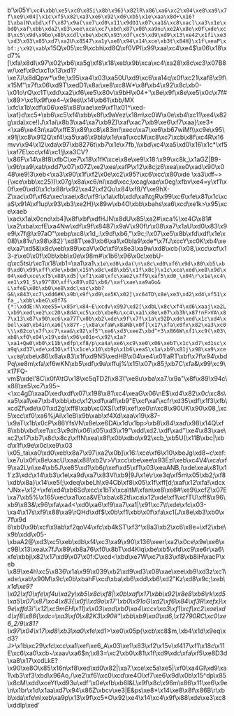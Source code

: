 b'\x05Y`\xc4\xbb\xe5\xc0\x85i\x8b\x96}\x82lR\x86\xa6\xc2\x04\xe8\xa9\x7f\xe9\x04|\x1c\xf5\x82\xa3\xe6\x92\xd6\xb5\x1e\xaa\x8d+\x16?1\xba)N\xbd\xff\x87\x9a(\xe7\xd0\x11\x9dO1\x07\xa1&\xc8\xacl\xa3\x1e\xbdQ\xaf\xbb\xda2\x83\xee\xca\xc7\xbd\x87\x08\xa9nu\xe2A\x8e\x0f\xde\xc8\xc5\x9d\x9bo\x8b\xcdl\xbe\xbcK\x93\xdf\xc5\xd9\xd9\x13\xe42\x1fi\xe3\xd3\x03\x85\xd7\xa2U\x8547\xa1y\xe8\x94\x14\xce\xb3t\x84H}\x1f\xeaP\xbf:;\x92\xab`\x15Q\x05\xc9\xcbh\xd8Q\xf0VPI\x99\xaa\xc4\xe4$\x06\x18\xd7%[\xfa\x8dI\x97\x02\xb6\xa5g\xf8\x18\xeb\x9b\xca\xc4\xa28\x8c\xc3\x07B8w/\xef\x9c\xc1\x13\xd1?\xe7J\x8dQpw*\x9e;\x95\xa4\x03\xa50U\xd9\xc6\xa14q\x0f\xc21\xaf8\x9f\x15M"\x7f\x06\xd9T\xedD1\x8a:\xe8\xc8W*\x8f\xb4\x92\x8c\xb0-\x01o\rQ\xc1T\xdd\xa2\xf6\xe5\x80v\x9bH\x04+\'\x8e\x9f\x8e\xe5\x0c\x7f#\x89>\xc1\x9f\xe4~\x9es\\\x14\xb61\xbb/MX \xfc\x1b\xdf\x06\xe8\x88\xae\xe9\xf1\x01^\xed-\xaf}d\xc5*\xb6\xc5\xf4\xbb\x8f\x9aVez\x18m\xc0W\x0e\xb4\xc11\xe4\x82g\xda\xce!)J\x1ai\x8b3\xa4\xa7\xb9Z)\xaf\xac7\xb9\xe6\xf7\xaa}\xe3+<\xa6\xe43n\xa0\xffE3\x89\xc8\x83m!\xeco\xa7\xe6\xb67wiM!\\\xc9e\x95\x91j\xc8\x912Q\xf4\xa5\xa6\x9bIa\x1e\xa1\xccM\xc8\xc7\xcb\x8f\xc4R\x16mvv\x94\x12\xda\x97\xb8276t\xb7\x1e\x7fb,\\\xbd\xc4\xa5\xd0\x16\x1c*\xf5\xaf7E\xcc\xf4\xc1!j\xa3CV?\x86F\x14\x8f8\xfbC\xe7\x18\x1fK\xce\x8e\xe9\x18:\x99\xc8k_\x1aGZ|B9-\x9b\xa9\xab\xdd7\x07\x07Z\xe2\xea\xafP\x12\x8cjz6\xea\xe0\xad\x90\x048\xe9!3\xeb<\xa3\x90\x1f\xf2\x0e\xc2\x95?\xc6\xcc\x80\xde \xa3\xff~>{\xce\xbb\xc25))\x07g\x8a\xc6/nl\xad\xcc;\xcag\xae\x0eg\xfbv\xe4=y\xf1\x0f\xe0\xd0\x1c\x88r\x92\xa42\xf2Qu\x84\xf8/Y\xe9hX-Z\xac\x0f\xf6z\xec\xae\x8c\xf9:\x1a\xfb\xdd\xa1\tgR\x99\xc6\xfe\x81\x1c\xcaS\x91A\xf1up\x93\xb3\xe2H}\x89w\xb4O\xbb\xbahs\xa6\xcd\xe1k>\x95\xce\xaeb \xac\x1a\x0cno\xb4]\x8f\xbf\xdfHJN\x8dU\x85\xa2#\xca%\xe4G\x81# \xa2\xba\xcfE\xa4Nw\xdf\x9f\x8487\x9aV\x90f\r\x08\xa7\x1aU\xd0\x83\x9e9\x7f@\x97aO"\xebp\xc8\x1d_:\x9d!\xb6,"\x9c;I\x07\xe5\x8b\xfd\xdf\x1e\x08)\x81v/\x98\x82}\'\xd8T\xe3\xb6\xa1\x0bIa9\xde*\x7fJ\xccY\xc0K\xb4\xee\xa7\xd5&\x8c\xeb\x89\xcaV\x0c\xf9\x8e3\xa9w\xd8\xcb{\x08,\xcc\xcf\x13-z\xe0\x0f\x0b\xbb\x0e\x98m#\x1b6\x96\x0c\xebU-q\xc5ts\r\xc1\x18\xb1=\xa1\xa1`\x1e\xd0\xda(\n\x8c\xd0\xf6\x9d\x80\xb5\xb9\xd0\x99\xff\x9e\xbdm\x15Y\x8c\xd8\xb5\x1f\x8c}\x1c\xca\xed\xe8\x9d\x04\xed\xce\xf5\x88\xd5]\xf1\xa8\xfc\xae2\x7f9\xaf5\xd0_\x04\r\x1e\xc4\xe1\x91_S\x97^8X\xff\x89\x82\xb6/\xaf\xae\xa9aGo& L\xfeE\x0b\xb0\xe8\xdc\xac\xbb?G&\x843\xc7\xdd6#K\x9b\x9f\xd9\xe5K\x02]\xc64TD\x8e\xe3\xd2\xd4\xf51\xfa_,\xbb\xbeG\x8f7&{*:\xddE:N\xeeS5=\x85r\x84~E\xcdv\x99J\xd2[\xdbL\x8c\xf4\xd6\xaaj\xa2L\xb9\xed\xe2\xc2O\x8d4\xc5\xcb\xbeRu\xc4\xa1\x8e\x07\xb3h\x87!nF>VA\x87\x13\x87\x90\xc6\xa77T\x0b\xb2\xde\x9f\x7f\x1a\x92D\xde\xed\x1c\xd4\xbel\xa8\xb4in\xa6[\x87Y-;\x8a\xfaW\x8aNb\x0f[\x17\xfa\x0fx\x82\xa3\xc0\\\x82co\x7f\xc7\xaa&\x92\xf5"\xe6\xd3\xeeZ\xbd^+3\x866W\xf1\xc9(\x03\xb8\xf0\x04\x19\xda\x96\x01o<\x92\x1a?\xa1+Qw0\xb0\x11b\xdfp\xf8/p\xa4a\xe6\xc9\xe0\x06\xebT\x1c\xd7\xd1sc\xa9q\xd37\xde\xd3O\xf1\x1ce\x10\xb9p\x1b6\xeaS\x1a\xb9\x81j\x98\xa9\xce\xc8@`\xbe\x86\x8a\x83\x1f\xd9N5\xedHB\x04\xe4\x01!aRT\xbf\x7f\x94\xbdPq\xe8m\xfa\xf6wKN\xb5\xdf\x9a\xffuj%\x15\x07\x85;\xb7C\xfa&\x99\xc9\x17FQ-vm$\xde\'8C\x0fA\tG\x18\xc5qTD2l\x83\'\xe8u\xba\xa7.\x9a"\x8f\x89\x94c\x88\xe5\xc7\x95~<\xc4gD\xaaD\xed\xdf\x07\x198\x81\xc4\xeaG\x06\nE$\xd4\x82\x0c\xc8s\xa5\xa1\xe7\xb4\xbb\xbc\x12\xd1\xaf!\xb9"E\xcf\xaf\xcfr\xd35\xdf\x1f3\xfb\xcdZf\xde\x01\xd2g\xff8\xab\xc0XS(\xf9\xef\xe0\n\xc8\x90UK\x90\x08_\xc5\xcc\xf0\xa6%jAi\x1eB\x9b\xab\xf4Xd\xaa\x19\x87-\x9aT\x1b\x0cP\x86YfsVN\x8e\xe6DA\x1d\x1bp>\xb8\x84\xad\x98\x14Q\xf8\xbb\xbd\xe1\xc3\x9dh\x06\x05\xd3\x19"\xdd\xd2.\xdf\xad"\xe4\x83\xae\xc2\x17\xb7\x8c\x8cz\xffN\xea\x8f\x0b\xdbo\x92\xcb_\xb5U(\x11B\xbc|\xbd\x1f\x9e\x0c\xe9\x03 \x05_ta\xa0\xd0\xeb\x8a7\x97\xa2\x0b]\x16:\xce\xf6\x10\xbeJg\xd8~c\xef:\xe7u\x0f\x8e\xacU\xaa\x88\xb2\r>V\xcc\xbe\xee\x93EzI\xeb\xc4V4\xca\xf9\xa2L\n\xe4\xb5J\xe85\xd1\xb6p\xef\xd5\xf1\x03\xeaANB,i\xde\xea\x81\x11`z3\xdc\x14\xb3\x1e\xa9d\xa7\x83Vl\xb9|9J\x1e\r\xe3q\xf5m\x05\xb2;\xf8\xdb\x8a}\x14\xe5(;\xdeq\xbeLh\x94Cb\xf8\x05\x1f\xff[d;\xaf\x12\xfa!\xdcx^JNx+\x12+\xfe\xd4\xb6Sd\xcc\x1bTx\xca\tM\xfan\xe8\xe8#\xe9\\\xcfZ\x07E\xa7\xb5%\x165\xec\xa1\xca&VE\xba\x82tl\xca\x12\xde\xf1\xcfTU\xff&\x96\xb9\x83&\x96\xfa\xa4<\xd0\xa6\xf9\xa7\xa1|\x91\xc7\t\xde\xfc\x03-\xa4\x17s\xf9\x88\xa9\rQHd\xdf$\x0b\xf1\xbb\x0f\xfa\xc1(J\x8e\xb3\xb0\x7f\x9d 6\xb0\x9b\xcf\x9ab\xf2qoV4\xfc\xb4kST\xf3^\x8a3\xb2\xc6\x8e=\xf2\xbe\x9b\xdd\x05-\xbaA2@\xd3\xc5\xeb\xdb\xf4\xc3\xa9\x90\x136\xeer\xa2\x0ce\x9e\xe6\xc9B\x13\xea\x7fJ\x89\xb8a76\xf0\x8bT\xd4KIq\xbe\xb5\xfd\xc9\xe6r\xa6\xfe\xbbj\x82\x17\xd9\x07\x0f:C\xcd<\xbd\xe7W\xc7\x83\xf8\xb8iH\xacP\xeb \x89\xe4h\xc5\x836\x1a\x99\x039\xb2\xd9\xd3\x08\xae\xee\xb9\xd3z\xc1\xde:\xab\x90M\x9c\x0b\xbahF\xcd\xba\xb6\xdd\xb6\xd2"Kz\xd8\x9c;_\xeb\x1d\xe9?\x02\xf0\xfe\xf4u\xa2y\xb5\x8c\xf8|\x0b\xaf\x17\xbb\x92\x8e8\xb6\rk\xd5\xa5\x07\x87\xc4\x83{\x0f\\\xd9o\x17\'\xb0\x91oG\xd2\xf6\x84\xf3R\xefx}\x9e\xffd3i\'\x12\xc9mEH\x11)x\x03\xad\xb0\xa4\xccx\xa3\xf1\xcf\xc2\xae\xd4\xf8\x86{\xdc=\xa3\xf0\x82K3\x90#"\xbb\xb9\xa0\xd6,\x12790RC\xc0\xe6_2/9\x81?\x97\x04\x17\xd8\xb3\xa0_\xfe\xd1>\xe0\x05p{\xcb\xc8$m,\xb4\x1d\x9eq\xd3?J>\x1b\xc29\xfc\xcc\xa1\xef\xe6_A\x03\xe1\x83\xf2\x15v\xf417\xf1\x18c\x11E\xc6\xa0\xcb~\xaav\xa6$n;\x83=\xc2\xb0\x81\x1f\xd9\xdc\xfa\xf5\xe8D3d\xa8\x17\xcdLkE?\x90\xe8O\x85\x16n\xf8\xed\xd0\x82|\xa7.\xce\xc5a\xe5|\xf0\xa4GI\xd9\xa1\xb3\xf3\xbd\x96Ao,/\xe2\xf6\\\xc0\xcd\xe4O\xf7\xe6\x9d\x0b\x15^dp\x85\x8cM\xdd\xceYt\xd93u\xdf\'\x0e\xfb\xb6I&L\x9f\x8c\x96m\x86\x11\xe6\x9e\n\x1br\x1d\x1aa\xd7\x94\x86Z\xbcv\xe3|E&ps\xe8*\x14\xe8\x8f\x86B\\r\xbb\xda\xfe\n\xeb\xa9p\x13\x9f\xc5*O\x92\xe4\x14\xc4\x9f\x88\xde\xe3\xc8\xddlp\xed'